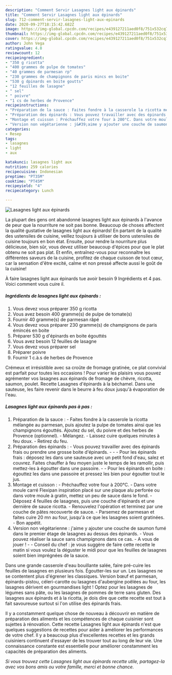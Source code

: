 ```yaml
---
description: "Comment Servir Lasagnes light aux épinards"
title: "Comment Servir Lasagnes light aux épinards"
slug: 712-comment-servir-lasagnes-light-aux-epinards
date: 2020-09-27T18:15:42.682Z
image: https://img-global.cpcdn.com/recipes/e439127211aed0f8/751x532cq70/lasagnes-light-aux-epinards-photo-principale-de-la-recette.jpg
thumbnail: https://img-global.cpcdn.com/recipes/e439127211aed0f8/751x532cq70/lasagnes-light-aux-epinards-photo-principale-de-la-recette.jpg
cover: https://img-global.cpcdn.com/recipes/e439127211aed0f8/751x532cq70/lasagnes-light-aux-epinards-photo-principale-de-la-recette.jpg
author: John Vega
ratingvalue: 4.8
reviewcount: 12
recipeingredient:
- "350 g ricotta"
- "400 grammes de pulpe de tomates"
- "40 grammes de parmesan rp"
- "230 grammes de champignons de paris mincs en boite"
- "530 g dpinards en boite goutts"
- "12 feuilles de lasagne"
- " sel"
- " poivre"
- "1 cs de herbes de Provence"
recipeinstructions:
- "Préparation de la sauce : Faites fondre à la casserole la ricotta mélangée au parmesan, puis ajoutez la pulpe de tomates ainsi que les champignons égouttés. Ajoutez du sel, du poivre et des herbes de Provence (optionnel). Mélangez. Laissez cuire quelques minutes à feu doux. Retirez du feu."
- "Préparation des épinards : Vous pouvez travailler avec des épinards frais ou prendre une grosse boite d&#39;épinards.  - Pour les épinards frais : déposez les dans une sauteuse avec un petit fond d&#39;eau, salez et couvrez. Faites chauffer à feu moyen juste le temps de les ramollir, puis mettez-les à égoutter dans une passoire. - Pour les épinards en boite : égouttez les dans une passoire et pressez les bien pour égoutter tout le jus."
- "Montage et cuisson : Préchauffez votre four à 200°C. Dans votre moule carré Flexipan inspiration placé sur une plaque alu perforée ou dans votre moule à gratin, mettez un peu de sauce dans le fond. Déposez 4 feuilles de lasagnes, puis une couche d&#39;épinards et une dernière de sauce ricotta. Renouvelez l&#39;opération et terminez par une couche de pâtes recouverte de sauce. Parsemez de parmesan et faites cuire 20 mn au four, jusqu&#39;à ce que les lasagnes soient gratinées. Bon appétit."
- "Version non végétarienne : j&#39;aime y ajouter une couche de saumon fumé dans le premier étage de lasagnes au dessus des épinards. Vous pouvez réaliser la sauce sans champignons dans ce cas. A vous de jouer !  Conseil du chef : je vous suggère de faire cette recette le matin si vous voulez la déguster le midi pour que les feuilles de lasagnes soient bien imprégnées de la sauce."
categories:
- Resep
tags:
- lasagnes
- light
- aux

katakunci: lasagnes light aux 
nutrition: 259 calories
recipecuisine: Indonesian
preptime: "PT35M"
cooktime: "PT45M"
recipeyield: "4"
recipecategory: Lunch

---
```



![Lasagnes light aux épinards](https://img-global.cpcdn.com/recipes/e439127211aed0f8/751x532cq70/lasagnes-light-aux-epinards-photo-principale-de-la-recette.jpg)

La plupart des gens ont abandonné lasagnes light aux épinards à l'avance de peur que la nourriture ne soit pas bonne. Beaucoup de choses affectent la qualité gustative de lasagnes light aux épinards! En partant de la qualité des ustensiles de cuisine, veillez toujours à utiliser de bons ustensiles de cuisine toujours en bon état. Ensuite, pour rendre la nourriture plus délicieuse, bien sûr, vous devez utiliser beaucoup d'épices pour que le plat obtenu ne soit pas plat. Et enfin, entraînez-vous pour reconnaître les différentes saveurs de la cuisine, profitez de chaque cuisson de tout cœur, car la sensation d'être excité, calme et non pressé affecte aussi le goût de la cuisine!

<!--inarticleads1-->

À faire lasagnes light aux épinards tue avoir besoin 9 Ingrédients et 4 pas. Voici comment vous cuire il.

##### Ingrédients de lasagnes light aux épinards :

1. Vous devez vous préparer 350 g ricotta
1. Vous avez besoin 400 gramme(s) de pulpe de tomate(s)
1. Fournir 40 gramme(s) de parmesan râpé
1. Vous devez vous préparer 230 gramme(s) de champignons de paris émincés en boite
1. Préparer 530 g d&#39;épinards en boite égouttés
1. Vous avez besoin 12 feuilles de lasagne
1. Vous devez vous préparer  sel
1. Préparer  poivre
1. Fournir 1 c.à.s de herbes de Provence


Crémeux et irrésistible avec sa croûte de fromage gratinée, ce plat convivial est parfait pour toutes les occasions ! Pour varier les plaisirs vous pouvez agrémenter vos lasagnes aux épinards de fromage de chèvre, ricotta, saumon, poulet. Recette Lasagnes d&#39;épinards à la béchamel. Dans une sauteuse, les faire revenir dans le beurre à feu doux jusqu&#39;à évaporation de l&#39;eau. 

<!--inarticleads2-->

##### Lasagnes light aux épinards pas à pas :

1. Préparation de la sauce : - Faites fondre à la casserole la ricotta mélangée au parmesan, puis ajoutez la pulpe de tomates ainsi que les champignons égouttés. Ajoutez du sel, du poivre et des herbes de Provence (optionnel). - Mélangez. - Laissez cuire quelques minutes à feu doux. - Retirez du feu.
1. Préparation des épinards : - Vous pouvez travailler avec des épinards frais ou prendre une grosse boite d&#39;épinards. -  - - Pour les épinards frais : déposez les dans une sauteuse avec un petit fond d&#39;eau, salez et couvrez. Faites chauffer à feu moyen juste le temps de les ramollir, puis mettez-les à égoutter dans une passoire. - - Pour les épinards en boite : égouttez les dans une passoire et pressez les bien pour égoutter tout le jus.
1. Montage et cuisson : - Préchauffez votre four à 200°C. - Dans votre moule carré Flexipan inspiration placé sur une plaque alu perforée ou dans votre moule à gratin, mettez un peu de sauce dans le fond. - Déposez 4 feuilles de lasagnes, puis une couche d&#39;épinards et une dernière de sauce ricotta. - Renouvelez l&#39;opération et terminez par une couche de pâtes recouverte de sauce. - Parsemez de parmesan et faites cuire 20 mn au four, jusqu&#39;à ce que les lasagnes soient gratinées. - Bon appétit.
1. Version non végétarienne : j&#39;aime y ajouter une couche de saumon fumé dans le premier étage de lasagnes au dessus des épinards. - Vous pouvez réaliser la sauce sans champignons dans ce cas. - A vous de jouer ! -  - Conseil du chef : je vous suggère de faire cette recette le matin si vous voulez la déguster le midi pour que les feuilles de lasagnes soient bien imprégnées de la sauce.


Dans une grande casserole d&#39;eau bouillante salée, faire pré-cuire les feuilles de lasagnes en plusieurs fois. Égoutter-les sur un. Les lasagnes ne se contentent plus d&#39;égrener les classiques. Version bœuf et parmesan, épinards-pistou, céleri-carotte ou lasagnes d&#39;aubergine poêlées au four, les lasagnes dérivent en gourmandises light ! Optez pour les lasagnes de légumes sans pâte, ou les lasagnes de pommes de terre sans gluten. Des lasagnes aux épinards et à la ricotta, je dois dire que cette recette est tout à fait savoureuse surtout si l&#39;on utilise des épinards frais. 

<!--inarticleads1-->

<p>
Il y a constamment quelque chose de nouveau à découvrir en matière de préparation des aliments et les compétences de chaque cuisinier sont sujettes à rénovation. Cette recette Lasagnes light aux épinards n'est que quelques suggestions de recettes pour aider à améliorer les performances de votre chef. Il y a beaucoup plus d'excellentes recettes et les grands cuisiniers continuent d'essayer de les trouver tout au long de leur vie. Une connaissance constante est essentielle pour améliorer constamment les capacités de préparation des aliments.
</p>

<p>
<i>Si vous trouvez cette Lasagnes light aux épinards recette utile, partagez-la avec vos bons amis ou votre famille, merci et bonne chance.</i>
</p>
